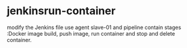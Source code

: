 # jenkinsrun-container
modify the Jenkins file use agent slave-01 and pipeline contain stages :Docker image build, push image, run container and stop and delete container.
